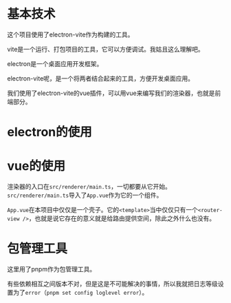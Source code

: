 # 基本技术

这个项目使用了electron-vite作为构建的工具。

vite是一个运行、打包项目的工具，它可以方便调试。我姑且这么理解吧。

electron是一个桌面应用开发框架。

electron-vite呢，是一个将两者结合起来的工具，方便开发桌面应用。

我们使用了electron-vite的vue插件，可以用vue来编写我们的渲染器，也就是前端部分。

# electron的使用



# vue的使用

渲染器的入口在`src/renderer/main.ts`，一切都要从它开始。`src/renderer/main.ts`导入了`App.vue`作为它的一个组件。

`App.vue`在本项目中仅仅是一个壳子。它的`<template>`当中仅仅只有一个`<router-view />`，也就是说它存在的意义就是给路由提供空间，除此之外什么也没有。

# 包管理工具

这里用了pnpm作为包管理工具。

有些依赖相互之间版本不对，但是这是不可能解决的事情，所以我就把日志等级设置为了`error`（`pnpm set config loglevel error`）。
